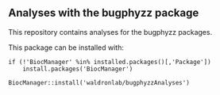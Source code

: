 ## Analyses with the bugphyzz package

This repository contains analyses for the bugphyzz packages.

This package can be installed with:

```
if (!'BiocManager' %in% installed.packages()[,'Package'])
    install.packages('BiocManager')

BiocManager::install('waldronlab/bugphyzzAnalyses')
```

